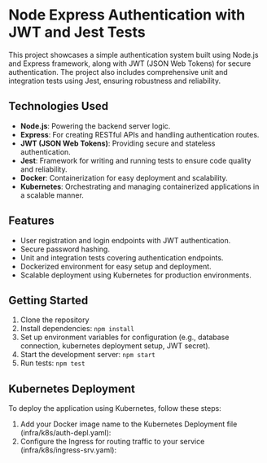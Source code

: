 # Node Express Authentication with JWT and Jest Tests

This project showcases a simple authentication system built using Node.js and Express framework, along with JWT (JSON Web Tokens) for secure authentication. The project also includes comprehensive unit and integration tests using Jest, ensuring robustness and reliability.

## Technologies Used

- **Node.js**: Powering the backend server logic.
- **Express**: For creating RESTful APIs and handling authentication routes.
- **JWT (JSON Web Tokens)**: Providing secure and stateless authentication.
- **Jest**: Framework for writing and running tests to ensure code quality and reliability.
- **Docker**: Containerization for easy deployment and scalability.
- **Kubernetes**: Orchestrating and managing containerized applications in a scalable manner.

## Features

- User registration and login endpoints with JWT authentication.
- Secure password hashing.
- Unit and integration tests covering authentication endpoints.
- Dockerized environment for easy setup and deployment.
- Scalable deployment using Kubernetes for production environments.

## Getting Started

1. Clone the repository
2. Install dependencies: `npm install`
3. Set up environment variables for configuration (e.g., database connection, kubernetes deployment setup, JWT secret).
4. Start the development server: `npm start`
5. Run tests: `npm test`

## Kubernetes Deployment

To deploy the application using Kubernetes, follow these steps:

1. Add your Docker image name to the Kubernetes Deployment file (infra/k8s/auth-depl.yaml):
2. Configure the Ingress for routing traffic to your service (infra/k8s/ingress-srv.yaml):
   

